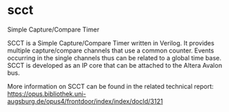 # scct
Simple Capture/Compare Timer

SCCT is a Simple Capture/Compare Timer written in Verilog. It provides
multiple capture/compare channels that use a common counter. Events
occurring in the single channels thus can be related to a global time base.
SCCT is developed as an IP core that can be attached to the Altera Avalon bus.

More information on SCCT can be found in the related technical report:
https://opus.bibliothek.uni-augsburg.de/opus4/frontdoor/index/index/docId/3121
